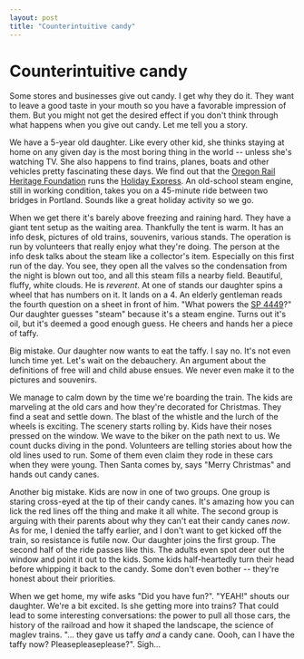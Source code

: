 ```yaml
---
layout: post
title: "Counterintuitive candy"
---
```


# Counterintuitive candy

Some stores and businesses give out candy. I get why they do it. They want to leave a good taste in your mouth so you have a favorable impression of them. But you might not get the desired effect if you don't think through what happens when you give out candy. Let me tell you a story.

We have a 5-year old daughter. Like every other kid, she thinks staying at home on any given day is the most boring thing in the world -- unless she's watching TV. She also happens to find trains, planes, boats and other vehicles pretty fascinating these days. We find out that the [Oregon Rail Heritage Foundation](https://orhf.org/) runs the [Holiday Express](https://orhf.org/events/holiday-express/). An old-school steam engine, still in working condition, takes you on a 45-minute ride between two bridges in Portland. Sounds like a great holiday activity so we go.

When we get there it's barely above freezing and raining hard. They have a giant tent setup as the waiting area. Thankfully the tent is warm. It has an info desk, pictures of old trains, souvenirs, various stands. The operation is run by volunteers that really enjoy what they're doing. The person at the info desk talks about the steam like a collector's item. Especially on this first run of the day. You see, they open all the valves so the condensation from the night is blown out too, and all this steam fills a nearby field. Beautiful, fluffy, white clouds. He is _reverent_. At one of stands our daughter spins a wheel that has numbers on it. It lands on a 4. An elderly gentleman reads the fourth question on a sheet in front of him. "What powers the [SP 4449](https://en.wikipedia.org/wiki/Southern_Pacific_4449)?" Our daughter guesses "steam" because it's a steam engine. Turns out it's oil, but it's deemed a good enough guess. He cheers and hands her a piece of taffy.

Big mistake. Our daughter now wants to eat the taffy. I say no. It's not even lunch time yet. Let's wait on the debauchery. An argument about the definitions of free will and child abuse ensues. We never even make it to the pictures and souvenirs.

We manage to calm down by the time we're boarding the train. The kids are marveling at the old cars and how they're decorated for Christmas. They find a seat and settle down. The blast of the whistle and the lurch of the wheels is exciting. The scenery starts rolling by. Kids have their noses pressed on the window. We wave to the biker on the path next to us. We count ducks diving in the pond. Volunteers are telling stories about how the old lines used to run. Some of them even claim they rode in these cars when they were young. Then Santa comes by, says "Merry Christmas" and hands out candy canes.

Another big mistake. Kids are now in one of two groups. One group is staring cross-eyed at the tip of their candy canes. It's amazing how you can lick the red lines off the thing and make it all white. The second group is arguing with their parents about why they can't eat their candy canes _now_. As for me, I denied the taffy earlier, and I don't want to get kicked off the train, so resistance is futile now. Our daughter joins the first group. The second half of the ride passes like this. The adults even spot deer out the window and point it out to the kids. Some kids half-heartedly turn their head before whipping it back to the candy. Some don't even bother -- they're honest about their priorities.

When we get home, my wife asks "Did you have fun?". "YEAH!" shouts our daughter. We're a bit excited. Is she getting more into trains? That could lead to some interesting conversations: the power to pull all those cars, the history of the railroad and how it shaped the landscape, the science of maglev trains. "... they gave us taffy _and_ a candy cane. Oooh, can I have the taffy now? Pleasepleaseplease?". Sigh...
